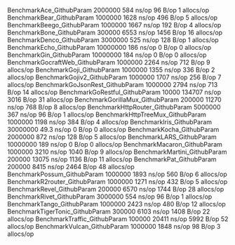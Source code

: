 BenchmarkAce_GithubParam                 2000000               584 ns/op              96 B/op          1 allocs/op
BenchmarkBear_GithubParam                1000000              1628 ns/op             496 B/op          5 allocs/op
BenchmarkBeego_GithubParam               1000000              1667 ns/op             192 B/op          4 allocs/op
BenchmarkBone_GithubParam                 300000              6553 ns/op            1456 B/op         16 allocs/op
BenchmarkDenco_GithubParam               3000000               525 ns/op             128 B/op          1 allocs/op
BenchmarkEcho_GithubParam               10000000               186 ns/op               0 B/op          0 allocs/op
BenchmarkGin_GithubParam                10000000               184 ns/op               0 B/op          0 allocs/op
BenchmarkGocraftWeb_GithubParam          1000000              2264 ns/op             712 B/op          9 allocs/op
BenchmarkGoji_GithubParam                1000000              1355 ns/op             336 B/op          2 allocs/op
BenchmarkGojiv2_GithubParam              1000000              1707 ns/op             256 B/op          7 allocs/op
BenchmarkGoJsonRest_GithubParam          1000000              2794 ns/op             713 B/op         14 allocs/op
BenchmarkGoRestful_GithubParam             10000            134707 ns/op            3016 B/op         31 allocs/op
BenchmarkGorillaMux_GithubParam           200000             11270 ns/op             768 B/op          8 allocs/op
BenchmarkHttpRouter_GithubParam          5000000               367 ns/op              96 B/op          1 allocs/op
BenchmarkHttpTreeMux_GithubParam         1000000              1198 ns/op             384 B/op          4 allocs/op
BenchmarkIris_GithubParam               30000000                49.3 ns/op             0 B/op          0 allocs/op
BenchmarkKocha_GithubParam               2000000               872 ns/op             128 B/op          5 allocs/op
BenchmarkLARS_GithubParam               10000000               189 ns/op               0 B/op          0 allocs/op
BenchmarkMacaron_GithubParam             1000000              3210 ns/op            1040 B/op          9 allocs/op
BenchmarkMartini_GithubParam              200000             13075 ns/op            1136 B/op         11 allocs/op
BenchmarkPat_GithubParam                  200000              8415 ns/op            2464 B/op         48 allocs/op
BenchmarkPossum_GithubParam              1000000              1893 ns/op             560 B/op          6 allocs/op
BenchmarkR2router_GithubParam            1000000              1271 ns/op             432 B/op          5 allocs/op
BenchmarkRevel_GithubParam                200000              6570 ns/op            1744 B/op         28 allocs/op
BenchmarkRivet_GithubParam               3000000               554 ns/op              96 B/op          1 allocs/op
BenchmarkTango_GithubParam               1000000              2423 ns/op             480 B/op         12 allocs/op
BenchmarkTigerTonic_GithubParam           300000              6103 ns/op            1408 B/op         22 allocs/op
BenchmarkTraffic_GithubParam              100000             20411 ns/op            5992 B/op         52 allocs/op
BenchmarkVulcan_GithubParam              1000000              1848 ns/op              98 B/op          3 allocs/op
